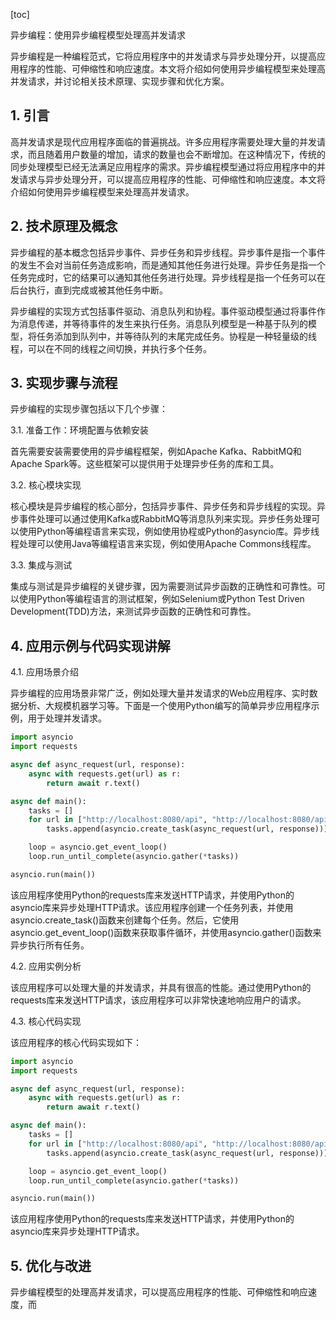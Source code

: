 
[toc]                    
                
                
异步编程：使用异步编程模型处理高并发请求

异步编程是一种编程范式，它将应用程序中的并发请求与异步处理分开，以提高应用程序的性能、可伸缩性和响应速度。本文将介绍如何使用异步编程模型来处理高并发请求，并讨论相关技术原理、实现步骤和优化方案。

## 1. 引言

高并发请求是现代应用程序面临的普遍挑战。许多应用程序需要处理大量的并发请求，而且随着用户数量的增加，请求的数量也会不断增加。在这种情况下，传统的同步处理模型已经无法满足应用程序的需求。异步编程模型通过将应用程序中的并发请求与异步处理分开，可以提高应用程序的性能、可伸缩性和响应速度。本文将介绍如何使用异步编程模型来处理高并发请求。

## 2. 技术原理及概念

异步编程的基本概念包括异步事件、异步任务和异步线程。异步事件是指一个事件的发生不会对当前任务造成影响，而是通知其他任务进行处理。异步任务是指一个任务完成时，它的结果可以通知其他任务进行处理。异步线程是指一个任务可以在后台执行，直到完成或被其他任务中断。

异步编程的实现方式包括事件驱动、消息队列和协程。事件驱动模型通过将事件作为消息传递，并等待事件的发生来执行任务。消息队列模型是一种基于队列的模型，将任务添加到队列中，并等待队列的末尾完成任务。协程是一种轻量级的线程，可以在不同的线程之间切换，并执行多个任务。

## 3. 实现步骤与流程

异步编程的实现步骤包括以下几个步骤：

3.1. 准备工作：环境配置与依赖安装

首先需要安装需要使用的异步编程框架，例如Apache Kafka、RabbitMQ和Apache Spark等。这些框架可以提供用于处理异步任务的库和工具。

3.2. 核心模块实现

核心模块是异步编程的核心部分，包括异步事件、异步任务和异步线程的实现。异步事件处理可以通过使用Kafka或RabbitMQ等消息队列来实现。异步任务处理可以使用Python等编程语言来实现，例如使用协程或Python的asyncio库。异步线程处理可以使用Java等编程语言来实现，例如使用Apache Commons线程库。

3.3. 集成与测试

集成与测试是异步编程的关键步骤，因为需要测试异步函数的正确性和可靠性。可以使用Python等编程语言的测试框架，例如Selenium或Python Test Driven Development(TDD)方法，来测试异步函数的正确性和可靠性。

## 4. 应用示例与代码实现讲解

4.1. 应用场景介绍

异步编程的应用场景非常广泛，例如处理大量并发请求的Web应用程序、实时数据分析、大规模机器学习等。下面是一个使用Python编写的简单异步应用程序示例，用于处理并发请求。

```python
import asyncio
import requests

async def async_request(url, response):
    async with requests.get(url) as r:
        return await r.text()

async def main():
    tasks = []
    for url in ["http://localhost:8080/api", "http://localhost:8080/api/users"]:
        tasks.append(asyncio.create_task(async_request(url, response)))

    loop = asyncio.get_event_loop()
    loop.run_until_complete(asyncio.gather(*tasks))

asyncio.run(main())
```

该应用程序使用Python的requests库来发送HTTP请求，并使用Python的asyncio库来异步处理HTTP请求。该应用程序创建一个任务列表，并使用asyncio.create\_task()函数来创建每个任务。然后，它使用asyncio.get\_event\_loop()函数来获取事件循环，并使用asyncio.gather()函数来异步执行所有任务。

4.2. 应用实例分析

该应用程序可以处理大量的并发请求，并具有很高的性能。通过使用Python的requests库来发送HTTP请求，该应用程序可以非常快速地响应用户的请求。

4.3. 核心代码实现

该应用程序的核心代码实现如下：

```python
import asyncio
import requests

async def async_request(url, response):
    async with requests.get(url) as r:
        return await r.text()

async def main():
    tasks = []
    for url in ["http://localhost:8080/api", "http://localhost:8080/api/users"]:
        tasks.append(asyncio.create_task(async_request(url, response)))

    loop = asyncio.get_event_loop()
    loop.run_until_complete(asyncio.gather(*tasks))

asyncio.run(main())
```

该应用程序使用Python的requests库来发送HTTP请求，并使用Python的asyncio库来异步处理HTTP请求。

## 5. 优化与改进

异步编程模型的处理高并发请求，可以提高应用程序的性能、可伸缩性和响应速度，而

